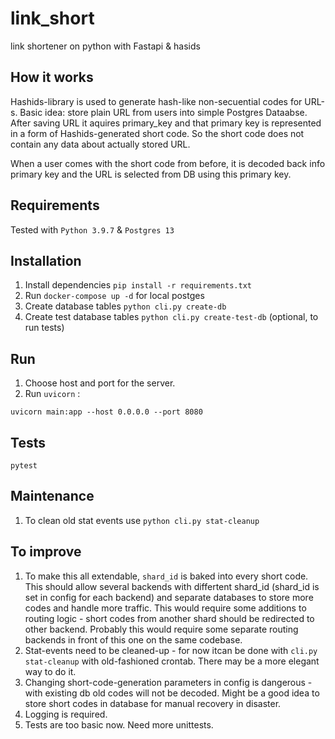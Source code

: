 # link_short
link shortener on python with Fastapi &amp; hasids

## How it works
Hashids-library is used to generate hash-like non-secuential codes for URL-s. 
Basic idea: store plain URL from users into simple Postgres Dataabse. After saving URL it aquires primary_key and that primary key is represented in a form of Hashids-generated short code. So the short code does not contain any data about actually stored URL.

When a user comes with the short code from before, it is decoded back info primary key and the URL is selected from DB using this primary key. 

## Requirements
Tested with `Python 3.9.7` &amp; `Postgres 13`

## Installation
1. Install dependencies `pip install -r requirements.txt`
2. Run `docker-compose up -d` for local postges
3. Create database tables `python cli.py create-db`
4. Create test database tables `python cli.py create-test-db` (optional, to run tests)

## Run

1. Choose host and port for the server.
2. Run `uvicorn` : 
```
uvicorn main:app --host 0.0.0.0 --port 8080
```


## Tests
```
pytest
```

## Maintenance 
1. To clean old stat events use `python cli.py stat-cleanup`


## To improve
1. To make this all extendable, `shard_id` is baked into every short code. This should allow several backends with differtent shard_id (shard_id is set in config for each backend) and separate databases to store more codes and handle more traffic. This would require some additions to routing logic - short codes from another shard should be redirected to other backend. Probably this would require some separate routing backends in front of this one on the same codebase.
2. Stat-events need to be cleaned-up - for now itcan be done with `cli.py stat-cleanup` with old-fashioned crontab. There may be a more elegant way to do it. 
3. Changing short-code-generation parameters in config is dangerous - with existing db old codes will not be decoded. Might be a good idea to store short codes in database for manual recovery in disaster.
4. Logging is required.
5. Tests are too basic now. Need more unittests.


